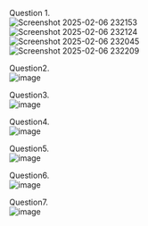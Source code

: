 

Question 1.   
![Screenshot 2025-02-06 232153](https://github.com/user-attachments/assets/efc04d93-f4ad-4956-940b-b87b9049531c)  
![Screenshot 2025-02-06 232124](https://github.com/user-attachments/assets/9f00a3ff-e102-4d79-829d-209e3f6ee73e)  
![Screenshot 2025-02-06 232045](https://github.com/user-attachments/assets/93c3b515-6777-4e86-897d-14fad17abe55)  
![Screenshot 2025-02-06 232209](https://github.com/user-attachments/assets/8293354e-b49b-4493-9cee-506c673fafa5)  



Question2.    
![image](https://github.com/user-attachments/assets/1fe3b04e-96e2-409a-8226-6525776ad94f)  



Question3.    
![image](https://github.com/user-attachments/assets/fdfa16bf-bca1-4da2-9e54-918428bd2716)  



Question4.    
![image](https://github.com/user-attachments/assets/baf1f86c-8407-470b-8013-0c055b26ca80)  



Question5.    
![image](https://github.com/user-attachments/assets/206beb4c-3adc-4f36-9aba-347bf814cb7c)  



Question6.    
![image](https://github.com/user-attachments/assets/0f98f874-fcaf-45be-8f8b-931f9425edf6)  



Question7.    
![image](https://github.com/user-attachments/assets/15c8d452-170a-4779-87e0-94528216011c)  


